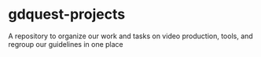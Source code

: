 # gdquest-projects
A repository to organize our work and tasks on video production, tools, and regroup our guidelines in one place
